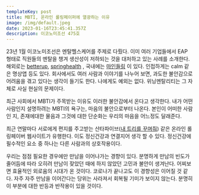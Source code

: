 ```yaml
---
templateKey: post
title: MBTI, 온라인 롤링페이퍼에 열광하는 이유
image: /img/default.jpeg
date: 2023-01-16T23:45:41.357Z
description: 이코노미조선 475호
---
```

23년 1월 이코노미조선은 멘탈헬스케어를 주제로 다뤘다. 이미 여러 기업들에서 EAP 형태로 직원들의 멘탈을 챙겨 생산성이 저하되는 것을 대처하고 있는 사례를 소개한다. 해외로는 [betterup](https://www.betterup.com/),  [springhealth](https://springhealth.com/) , 국내에는 [마인들링](https://mindle.kr/) 이 있다. 인접하게는 calm 같은 명상앱 등도 있다. 회사에서도 여러 사람과 이야기를 나누어 보면, 과도한 불안감으로 어려움을 겪고 있다는 생각이 들기도 한다. 나에게도 예외는 없다. 위닝멘탈리티는 그 자체로 사실 현실의 문제이다. 

최근 사회에서 MBTI가 주목받는 이유도 이러한 불안감에서 온다고 생각한다. 내가 어떤 사람인지 설명하려는 MBTI의 욕구는, 마음의 불안으로부터 나온다. 본인이 어떠한 사람인 지, 존재에대한 물음과 그것에 대한 단순화는 우리의 마음을 어느정도 달래준다.

최근 연말마다 서로에게 편지를 주고받는 산타파이브([내 트리를 꾸며줘](https://namu.wiki/w/%EB%82%B4%20%ED%8A%B8%EB%A6%AC%EB%A5%BC%20%EA%BE%B8%EB%A9%B0%EC%A4%98!)) 같은 온라인 롤링페이버 웹사이트가 유행한다. 이도 정신건강과 연결지어 생각 할 수 있다. 정신건강에 필수적인 요소 중 하나는 다른 사람과의 상호작용이다. 

우리는 점점 필요한 경우에만 만남을 이어나가는 경향이 있다. 분명하게 만남의 빈도가 줄어듬에 따라 오히려 만남이 잦았던 때에 하지 않았던 고민과 불안이 생겨난다. 어찌보면 효율적인 외로움의 시대가 온 것이다. 코로나가 끝나고도 이 경향성은 이어질 것 같다. 자주 자주 만남을 이어간다는 당위는 사라져서 회복될 기미가 보이지 않는다. 분명히 이 부분에 대한 반등과 반작용이 있을 것이다.